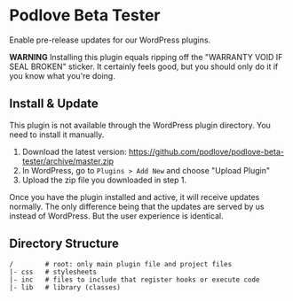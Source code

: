# Podlove Beta Tester

Enable pre-release updates for our WordPress plugins.

**WARNING** Installing this plugin equals ripping off the "WARRANTY VOID IF SEAL BROKEN" sticker. It certainly feels good, but you should only do it if you know what you're doing.

## Install & Update

This plugin is not available through the WordPress plugin directory. You need to install it manually.

1. Download the latest version: https://github.com/podlove/podlove-beta-tester/archive/master.zip
2. In WordPress, go to `Plugins > Add New` and choose "Upload Plugin"
3. Upload the zip file you downloaded in step 1.

Once you have the plugin installed and active, it will receive updates normally. The only difference being that the updates are served by us instead of WordPress. But the user experience is identical.

## Directory Structure

```
/        # root: only main plugin file and project files
|- css   # stylesheets
|- inc   # files to include that register hooks or execute code
|- lib   # library (classes)
```

